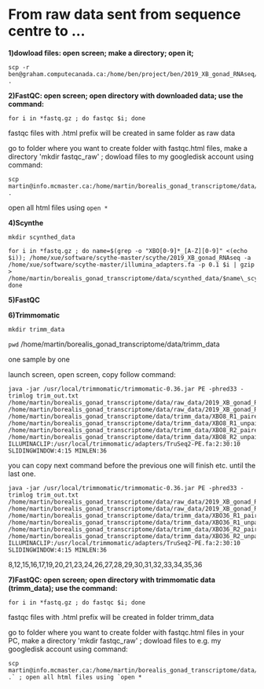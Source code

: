 # From raw data sent from sequence centre to ...
**1)dowload files: open screen; make a directory; open it;** 
```
scp -r ben@graham.computecanada.ca:/home/ben/project/ben/2019_XB_gonad_RNAseq/ .
```
**2)FastQC: open screen; open directory with downloaded data; use the command:**
```
for i in *fastq.gz ; do fastqc $i; done
```
fastqc files with .html prefix will be created in same folder as raw data

go to folder where you want to create folder with fastqc.html files, make a directory 'mkdir fastqc_raw' ; dowload files to my googledisk account using command:

```
scp martin@info.mcmaster.ca:/home/martin/borealis_gonad_transcriptome/data/raw_data/2019_XB_gonad_RNAseq/*fastqc.html .
```
open all html files using `open *`


**4)Scynthe**

`mkdir scynthed_data`
```
for i in *fastq.gz ; do name=$(grep -o "XBO[0-9]*_[A-Z][0-9]" <(echo $i)); /home/xue/software/scythe-master/scythe/2019_XB_gonad_RNAseq -a /home/xue/software/scythe-master/illumina_adapters.fa -p 0.1 $i | gzip > /home/martin/borealis_gonad_transcriptome/data/scynthed_data/$name\_scythe.fastq.gz; done
```

**5)FastQC**

**6)Trimmomatic**

`mkdir trimm_data`

`pwd` /home/martin/borealis_gonad_transcriptome/data/trimm_data

one sample by one

launch screen, open screen, copy follow command:

```
java -jar /usr/local/trimmomatic/trimmomatic-0.36.jar PE -phred33 -trimlog trim_out.txt /home/martin/borealis_gonad_transcriptome/data/raw_data/2019_XB_gonad_RNAseq/XBO8_R1.fastq.gz /home/martin/borealis_gonad_transcriptome/data/raw_data/2019_XB_gonad_RNAseq/XBO8_R2.fastq.gz /home/martin/borealis_gonad_transcriptome/data/trimm_data/XBO8_R1_paired.fastq.gz /home/martin/borealis_gonad_transcriptome/data/trimm_data/XBO8_R1_unpaired.fastq.gz /home/martin/borealis_gonad_transcriptome/data/trimm_data/XBO8_R2_paired.fastq.gz  /home/martin/borealis_gonad_transcriptome/data/trimm_data/XBO8_R2_unpaired.fastq.gz ILLUMINACLIP:/usr/local/trimmomatic/adapters/TruSeq2-PE.fa:2:30:10 SLIDINGWINDOW:4:15 MINLEN:36
```
you can copy next command before the previous one will finish etc. until the last one.

```
java -jar /usr/local/trimmomatic/trimmomatic-0.36.jar PE -phred33 -trimlog trim_out.txt /home/martin/borealis_gonad_transcriptome/data/raw_data/2019_XB_gonad_RNAseq/XBO36_R1.fastq.gz /home/martin/borealis_gonad_transcriptome/data/raw_data/2019_XB_gonad_RNAseq/XBO36_R2.fastq.gz /home/martin/borealis_gonad_transcriptome/data/trimm_data/XBO36_R1_paired.fastq.gz /home/martin/borealis_gonad_transcriptome/data/trimm_data/XBO36_R1_unpaired.fastq.gz /home/martin/borealis_gonad_transcriptome/data/trimm_data/XBO36_R2_paired.fastq.gz  /home/martin/borealis_gonad_transcriptome/data/trimm_data/XBO36_R2_unpaired.fastq.gz ILLUMINACLIP:/usr/local/trimmomatic/adapters/TruSeq2-PE.fa:2:30:10 SLIDINGWINDOW:4:15 MINLEN:36
```
8,12,15,16,17,19,20,21,23,24,26,27,28,29,30,31,32,33,34,35,36

**7)FastQC: open screen; open directory with trimmomatic data (trimm_data); use the command:**
```
for i in *fastq.gz ; do fastqc $i; done
```
fastqc files with .html prefix will be created in folder trimm_data

go to folder where you want to create folder with fastqc.html files in your PC, make a directory 'mkdir fastqc_raw' ; dowload files to e.g. my googledisk account using command:

```
scp martin@info.mcmaster.ca:/home/martin/borealis_gonad_transcriptome/data/raw_data/2019_XB_gonad_RNAseq/*fastqc.html .` ; open all html files using `open *
```

